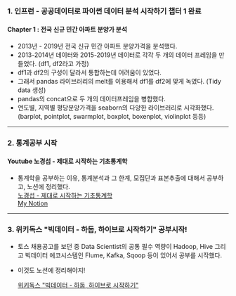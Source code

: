 ### 1. 인프런 - 공공데이터로 파이썬 데이터 분석 시작하기 챕터 1 완료
#### Chapter 1 : 전국 신규 민간 아파트 분양가 분석

- 2013년 - 2019년 전국 신규 민간 아파트 분양가격을 분석했다.       
- 2013-2014년 데이터와 2015-2019년 데이터로 각각 두 개의 데이터 프레임을 만들었다. (df1, df2라고 가정)
- df1과 df2의 구성이 달라서 통합하는데 어려움이 있었다.
- 그래서 pandas 라이브러리의 melt를 이용해서 df1를 df2에 맞게 녹였다. (Tidy data 생성)          
- pandas의 concat으로 두 개의 데이터프레임을 병합했다.
- 연도별, 지역별 평당분양가격을 seaborn의 다양한 라이브러리로 시각화했다. (barplot, pointplot, swarmplot, boxplot, boxenplot, violinplot 등등)               

                
- - -             

### 2. 통계공부 시작
#### Youtube 노경섭 - 제대로 시작하는 기초통계학
- 통계학을 공부하는 이유, 통계분석과 그 한계, 모집단과 표본추출에 대해서 공부하고, 노션에 정리했다.                  
[노경섭 - 제대로 시작하는 기초통계학](https://www.youtube.com/playlist?list=PLsri7w6p16vuDN55ZGHVYnitXs2R1Wz6q)           
[My Notion](https://www.notion.so/864bf94c57294c39932cdc66911b3fd3)

- - -


### 3. 위키독스 "빅데이터 - 하둡, 하이브로 시작하기" 공부시작!
- 토스 채용공고를 보던 중 Data Scientist의 공통 필수 역량이 Hadoop, Hive 그리고 빅데이터 에코시스템인 Flume, Kafka, Sqoop 등이 있어서 공부를 시작했다.
- 이것도 노션에 정리해야지!

   [위키독스 "빅데이터 - 하둡, 하이브로 시작하기"](https://wikidocs.net/book/2203)
